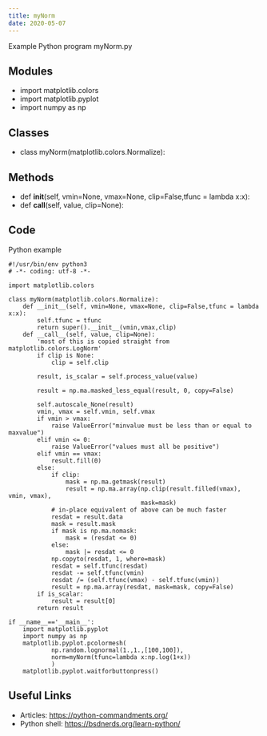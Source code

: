 ```yaml
---
title: myNorm
date: 2020-05-07
---
```

Example Python program myNorm.py

## Modules

* import matplotlib.colors
* import matplotlib.pyplot
* import numpy as np

## Classes

* class myNorm(matplotlib.colors.Normalize):

## Methods

* def __init__(self, vmin=None, vmax=None, clip=False,tfunc = lambda x:x):
* def __call__(self, value, clip=None):

## Code

Python example

    #!/usr/bin/env python3
    # -*- coding: utf-8 -*-
    
    import matplotlib.colors
    
    class myNorm(matplotlib.colors.Normalize):
        def __init__(self, vmin=None, vmax=None, clip=False,tfunc = lambda x:x):
            self.tfunc = tfunc
            return super().__init__(vmin,vmax,clip)
        def __call__(self, value, clip=None):
            'most of this is copied straight from matplotlib.colors.LogNorm'
            if clip is None:
                clip = self.clip
    
            result, is_scalar = self.process_value(value)
    
            result = np.ma.masked_less_equal(result, 0, copy=False)
    
            self.autoscale_None(result)
            vmin, vmax = self.vmin, self.vmax
            if vmin > vmax:
                raise ValueError("minvalue must be less than or equal to maxvalue")
            elif vmin <= 0:
                raise ValueError("values must all be positive")
            elif vmin == vmax:
                result.fill(0)
            else:
                if clip:
                    mask = np.ma.getmask(result)
                    result = np.ma.array(np.clip(result.filled(vmax), vmin, vmax),
                                         mask=mask)
                # in-place equivalent of above can be much faster
                resdat = result.data
                mask = result.mask
                if mask is np.ma.nomask:
                    mask = (resdat <= 0)
                else:
                    mask |= resdat <= 0
                np.copyto(resdat, 1, where=mask)
                resdat = self.tfunc(resdat)
                resdat -= self.tfunc(vmin)
                resdat /= (self.tfunc(vmax) - self.tfunc(vmin))
                result = np.ma.array(resdat, mask=mask, copy=False)
            if is_scalar:
                result = result[0]
            return result
    
    if __name__=='__main__':
        import matplotlib.pyplot
        import numpy as np
        matplotlib.pyplot.pcolormesh(
                np.random.lognormal(1.,1.,[100,100]),
                norm=myNorm(tfunc=lambda x:np.log(1+x))
                )
        matplotlib.pyplot.waitforbuttonpress()

## Useful Links

- Articles: https://python-commandments.org/
- Python shell: https://bsdnerds.org/learn-python/
